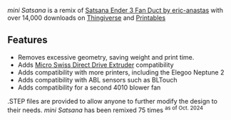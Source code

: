 _mini Satsana_ is a remix of [Satsana Ender 3 Fan Duct by eric-anastas](https://www.thingiverse.com/thing:4369859) with over 14,000 downloads on [Thingiverse](https://www.thingiverse.com/thing:5139196) and [Printables](https://www.printables.com/model/201332)

## Features

- Removes excessive geometry, saving weight and print time.
- Adds [Micro Swiss Direct Drive Extruder](https://store.micro-swiss.com/products/micro-swiss-direct-drive-extruder) compatibility
- Adds compatibility with more printers, including the Elegoo Neptune 2
- Adds compatibility with ABL sensors such as BLTouch
- Adds compatibility for a second 4010 blower fan

.STEP files are provided to allow anyone to further modify the design to their needs. _mini Satsana_ has been remixed 75 times <sup>as of Oct. 2024</sup>
